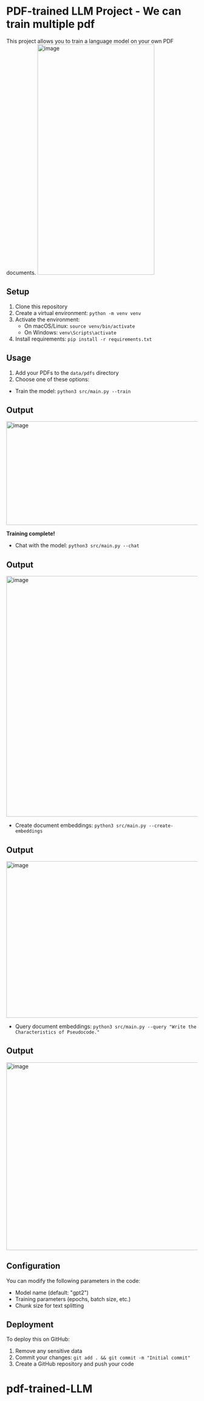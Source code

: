 # PDF-trained LLM Project - We can train multiple pdf 

This project allows you to train a language model on your own PDF documents.
<img width="308" height="605" alt="image" src="https://github.com/user-attachments/assets/86c25334-92a7-4d71-8f3f-42b25aad7542" />


## Setup

1. Clone this repository
2. Create a virtual environment: `python -m venv venv`
3. Activate the environment:
   - On macOS/Linux: `source venv/bin/activate`
   - On Windows: `venv\Scripts\activate`
4. Install requirements: `pip install -r requirements.txt`

## Usage

1. Add your PDFs to the `data/pdfs` directory
2. Choose one of these options:

- Train the model: `python3 src/main.py --train`

## Output
  <img width="1421" height="272" alt="image" src="https://github.com/user-attachments/assets/97c26b6a-f7c4-4050-ae80-25c00f4aa534" />

**Training complete!**

- Chat with the model: `python3 src/main.py --chat`
## Output
  
  <img width="1418" height="632" alt="image" src="https://github.com/user-attachments/assets/05dcac43-6b96-4a66-a372-07d0aa8f6bda" />

  
- Create document embeddings: `python3 src/main.py --create-embeddings`
 ## Output
  <img width="1428" height="411" alt="image" src="https://github.com/user-attachments/assets/d8924bc8-6fa1-48e5-9267-8e376dc7da0b" />

- Query document embeddings: `python3 src/main.py --query "Write the Characteristics of Pseudocode."`
## Output
  <img width="1354" height="493" alt="image" src="https://github.com/user-attachments/assets/2f335b6a-711c-4b0e-bdf5-f9bbd91d4bec" />


## Configuration

You can modify the following parameters in the code:
- Model name (default: "gpt2")
- Training parameters (epochs, batch size, etc.)
- Chunk size for text splitting

## Deployment

To deploy this on GitHub:
1. Remove any sensitive data
2. Commit your changes: `git add . && git commit -m "Initial commit"`
3. Create a GitHub repository and push your code
# pdf-trained-LLM
